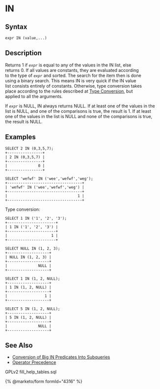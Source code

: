 # IN

## Syntax

```
expr IN (value,...)
```

## Description

Returns 1 if _`expr`_ is equal to any of the values in the IN list, else\
returns 0. If all values are constants, they are evaluated according\
to the type of _`expr`_ and sorted. The search for the item then is done\
using a binary search. This means IN is very quick if the IN value\
list consists entirely of constants. Otherwise, type conversion takes\
place according to the rules described at [Type Conversion](../../../sql-functions/string-functions/type-conversion.md), but\
applied to all the arguments.

If _`expr`_ is NULL, IN always returns NULL. If at least one of the values in the list is NULL, and one of the comparisons is true, the result is 1. If at least one of the values in the list is NULL and none of the comparisons is true, the result is NULL.

## Examples

```
SELECT 2 IN (0,3,5,7);
+----------------+
| 2 IN (0,3,5,7) |
+----------------+
|              0 |
+----------------+
```

```
SELECT 'wefwf' IN ('wee','wefwf','weg');
+----------------------------------+
| 'wefwf' IN ('wee','wefwf','weg') |
+----------------------------------+
|                                1 |
+----------------------------------+
```

Type conversion:

```
SELECT 1 IN ('1', '2', '3');
+----------------------+
| 1 IN ('1', '2', '3') |
+----------------------+
|                    1 |
+----------------------+
```

```
SELECT NULL IN (1, 2, 3);
+-------------------+
| NULL IN (1, 2, 3) |
+-------------------+
|              NULL |
+-------------------+

SELECT 1 IN (1, 2, NULL);
+-------------------+
| 1 IN (1, 2, NULL) |
+-------------------+
|                 1 |
+-------------------+

SELECT 5 IN (1, 2, NULL);
+-------------------+
| 5 IN (1, 2, NULL) |
+-------------------+
|              NULL |
+-------------------+
```

## See Also

* [Conversion of Big IN Predicates Into Subqueries](../../../../ha-and-performance/optimization-and-tuning/query-optimizations/subquery-optimizations/conversion-of-big-in-predicates-into-subqueries.md)
* [Operator Precedence](../operator-precedence.md)

GPLv2 fill\_help\_tables.sql

{% @marketo/form formId="4316" %}
